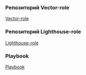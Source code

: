 ### Репозиторий Vector-role

[Vector-role](https://github.com/aspire87/vector-role)


### Репозиторий Lighthouse-role
[Lighthouse-role](https://github.com/aspire87/lighthouse-role)



### Playbook 

[Playbook](/08-ansible-04-role/playbook/site.yml)